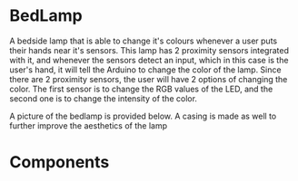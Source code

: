 # BedLamp

A bedside lamp that is able to change it's colours whenever a user puts their hands near it's sensors. This lamp has 2 proximity sensors integrated with it, and whenever the sensors detect an input, which in this case is the user's hand, it will tell the Arduino to change the color of the lamp. Since there are 2 proximity sensors, the user will have 2 options of changing the color. The first sensor is to change the RGB values of the LED, and the second one is to change the intensity of the color.

A picture of the bedlamp is provided below. A casing is made as well to further improve the aesthetics of the lamp

# Components

